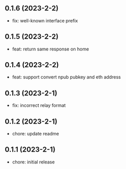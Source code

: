 ## 0.1.6 (2023-2-2)

- fix: well-known interface prefix

## 0.1.5 (2023-2-2)

- feat: return same response on home

## 0.1.4 (2023-2-2)

- feat: support convert npub pubkey and eth address

## 0.1.3 (2023-2-1)

- fix: incorrect relay format

## 0.1.2 (2023-2-1)

- chore: update readme

## 0.1.1 (2023-2-1)

- chore: initial release
